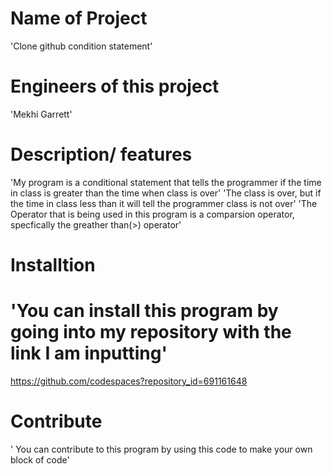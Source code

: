# Name of Project
'Clone github condition statement'
 
 # Engineers of this project
 'Mekhi Garrett'

# Description/ features
 'My program is a conditional statement that tells the programmer if the time in class is greater than the time when class is over'
 'The  class is over, but if the time in class less than it will tell the programmer class is not over' 
 'The Operator that is being used in this program is a comparsion operator, specfically the greather than(>) operator'

# Installtion
# 'You can install this program by going into my repository with the link I am inputting'
https://github.com/codespaces?repository_id=691161648

# Contribute
' You can contribute to this program by using this code to make your own block of code'
